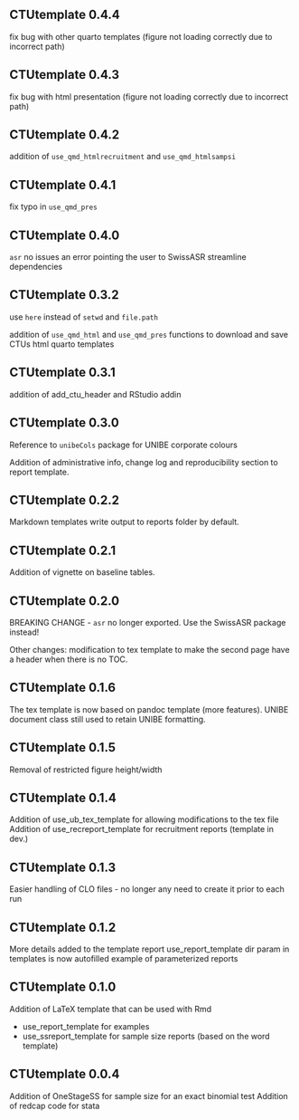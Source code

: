 CTUtemplate 0.4.4
---------------------
fix bug with other quarto templates (figure not loading correctly due to incorrect path)

CTUtemplate 0.4.3
---------------------
fix bug with html presentation (figure not loading correctly due to incorrect path)

CTUtemplate 0.4.2
---------------------
addition of `use_qmd_htmlrecruitment` and `use_qmd_htmlsampsi`

CTUtemplate 0.4.1
---------------------
fix typo in `use_qmd_pres`

CTUtemplate 0.4.0
---------------------
`asr` no issues an error pointing the user to SwissASR
streamline dependencies

CTUtemplate 0.3.2
---------------------
use `here` instead of `setwd` and `file.path`

addition of `use_qmd_html` and `use_qmd_pres` functions to download and save CTUs html quarto templates

CTUtemplate 0.3.1
---------------------
addition of add_ctu_header and RStudio addin

CTUtemplate 0.3.0
---------------------
Reference to `unibeCols` package for UNIBE corporate colours

Addition of administrative info, change log and reproducibility section to report template.

CTUtemplate 0.2.2
---------------------
Markdown templates write output to reports folder by default.

CTUtemplate 0.2.1
---------------------
Addition of vignette on baseline tables.

CTUtemplate 0.2.0
---------------------
BREAKING CHANGE - `asr` no longer exported. Use the SwissASR package instead!

Other changes:
modification to tex template to make the second page have a header when there is no TOC.

CTUtemplate 0.1.6
---------------------
The tex template is now based on pandoc template (more features). UNIBE document class still used to retain UNIBE formatting.

CTUtemplate 0.1.5
---------------------
Removal of restricted figure height/width

CTUtemplate 0.1.4
---------------------
Addition of use_ub_tex_template for allowing modifications to the tex file
Addition of use_recreport_template for recruitment reports (template in dev.)

CTUtemplate 0.1.3
---------------------
Easier handling of CLO files - no longer any need to create it prior to each run

CTUtemplate 0.1.2
---------------------
More details added to the template report use_report_template
dir param in templates is now autofilled
example of parameterized reports

CTUtemplate 0.1.0
---------------------
Addition of LaTeX template that can be used with Rmd
* use_report_template for examples
* use_ssreport_template for sample size reports (based on the word template)

CTUtemplate 0.0.4
---------------------
Addition of OneStageSS for sample size for an exact binomial test
Addition of redcap code for stata

